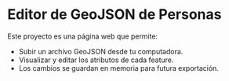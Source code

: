 # Editor de GeoJSON de Personas

Este proyecto es una página web que permite:

- Subir un archivo GeoJSON desde tu computadora.
- Visualizar y editar los atributos de cada feature.
- Los cambios se guardan en memoria para futura exportación.
